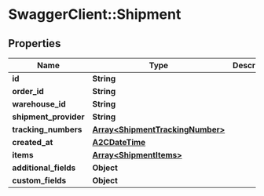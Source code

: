 # SwaggerClient::Shipment

## Properties
Name | Type | Description | Notes
------------ | ------------- | ------------- | -------------
**id** | **String** |  | [optional] 
**order_id** | **String** |  | [optional] 
**warehouse_id** | **String** |  | [optional] 
**shipment_provider** | **String** |  | [optional] 
**tracking_numbers** | [**Array&lt;ShipmentTrackingNumber&gt;**](ShipmentTrackingNumber.md) |  | [optional] 
**created_at** | [**A2CDateTime**](A2CDateTime.md) |  | [optional] 
**items** | [**Array&lt;ShipmentItems&gt;**](ShipmentItems.md) |  | [optional] 
**additional_fields** | **Object** |  | [optional] 
**custom_fields** | **Object** |  | [optional] 


